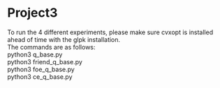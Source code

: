 # Project3

To run the 4 different experiments, please make sure cvxopt is installed ahead of time with the glpk installation.  
The commands are as follows:  
python3 q_base.py  
python3 friend_q_base.py  
python3 foe_q_base.py  
python3 ce_q_base.py  
